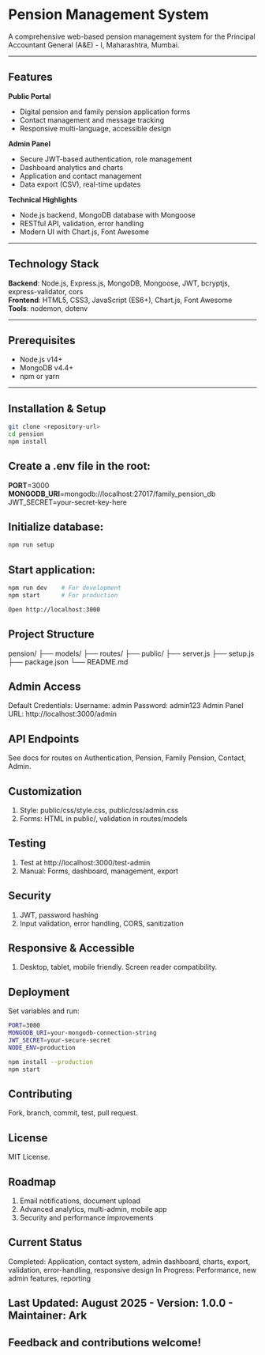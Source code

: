 # Pension Management System

A comprehensive web-based pension management system for the Principal Accountant General (A&E) - I, Maharashtra, Mumbai.

***

## Features

**Public Portal**
- Digital pension and family pension application forms
- Contact management and message tracking
- Responsive multi-language, accessible design

**Admin Panel**
- Secure JWT-based authentication, role management
- Dashboard analytics and charts
- Application and contact management
- Data export (CSV), real-time updates

**Technical Highlights**
- Node.js backend, MongoDB database with Mongoose
- RESTful API, validation, error handling
- Modern UI with Chart.js, Font Awesome

***

## Technology Stack

**Backend**: Node.js, Express.js, MongoDB, Mongoose, JWT, bcryptjs, express-validator, cors  
**Frontend**: HTML5, CSS3, JavaScript (ES6+), Chart.js, Font Awesome  
**Tools**: nodemon, dotenv

***

## Prerequisites

- Node.js v14+
- MongoDB v4.4+
- npm or yarn

***

## Installation & Setup

```bash
git clone <repository-url>
cd pension
npm install
```

## Create a .env file in the root:
**PORT**=3000
**MONGODB_URI**=mongodb://localhost:27017/family_pension_db
JWT_SECRET=your-secret-key-here

## Initialize database:
```bash
npm run setup
```
## Start application:
```bash
npm run dev    # For development
npm start      # For production
```
```bash
Open http://localhost:3000
```
## Project Structure
pension/
├── models/
├── routes/
├── public/
├── server.js
├── setup.js
├── package.json
└── README.md

## Admin Access
Default Credentials:
Username: admin
Password: admin123
Admin Panel URL: http://localhost:3000/admin

## API Endpoints
See docs for routes on Authentication, Pension, Family Pension, Contact, Admin.

## Customization
1. Style: public/css/style.css, public/css/admin.css
2. Forms: HTML in public/, validation in routes/models

## Testing
1. Test at http://localhost:3000/test-admin
2. Manual: Forms, dashboard, management, export

## Security
1. JWT, password hashing
2. Input validation, error handling, CORS, sanitization

## Responsive & Accessible
1. Desktop, tablet, mobile friendly. Screen reader compatibility.

## Deployment
Set variables and run:
```bash
PORT=3000
MONGODB_URI=your-mongodb-connection-string
JWT_SECRET=your-secure-secret
NODE_ENV=production
```
```bash
npm install --production
npm start
```

## Contributing
Fork, branch, commit, test, pull request.

## License
MIT License.

## Roadmap
1. Email notifications, document upload
2. Advanced analytics, multi-admin, mobile app
3. Security and performance improvements

## Current Status
Completed: Application, contact system, admin dashboard, charts, export, validation, error-handling, responsive design
In Progress: Performance, new admin features, reporting

## Last Updated: August 2025 - Version: 1.0.0 - Maintainer: Ark

## Feedback and contributions welcome!
